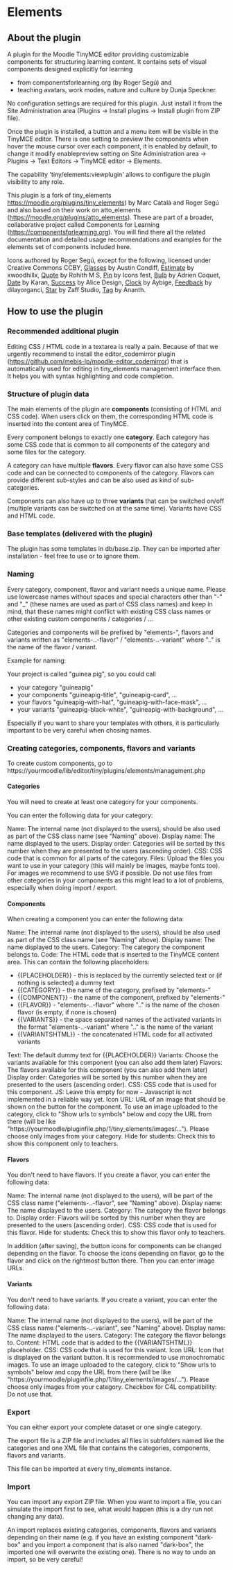 # Elements

## About the plugin

A plugin for the Moodle TinyMCE editor providing customizable components for structuring learning content. It contains sets of visual components designed explicitly for learning
* from componentsforlearning.org (by Roger Segú) and 
* teaching avatars, work modes, nature and culture by Dunja Speckner.

No configuration settings are required for this plugin. Just install it from the Site Administration area (Plugins → Install plugins → Install plugin from ZIP file). 

Once the plugin is installed, a button and a menu item will be visible in the TinyMCE editor. There is one setting to preview the components when hover the mouse cursor over each component, it is enabled by default, to change it modify enablepreview setting on Site Administration area → Plugins → Text Editors → TinyMCE editor → Elements.

The capability 'tiny/elements:viewplugin' allows to configure the plugin visibility to any role.

This plugin is a fork of tiny_elements https://moodle.org/plugins/tiny_elements) by Marc Català and Roger Segú and also based on their work on atto_elements (https://moodle.org/plugins/atto_elements). These are part of a broader, collaborative project called Components for Learning (https://componentsforlearning.org). You will find there all the related documentation and detailed usage recommendations and examples for the elements set of components included here.

Icons authored by Roger Segú, except for the following, licensed under Creative Commons CCBY, [Glasses](https://thenounproject.com/icon/70907/) by Austin Condiff, [Estimate](https://thenounproject.com/icon/1061038/) by xwoodhillx, [Quote](https://thenounproject.com/icon/77920/) by Rohith M S, [Pin](https://thenounproject.com/icon/689105/) by Icons fest, [Bulb](https://thenounproject.com/icon/1175583/) by Adrien Coquet, [Date](https://thenounproject.com/icon/1272092/) by Karan, [Success](https://thenounproject.com/icon/3405499/) by Alice Design, [Clock](https://thenounproject.com/icon/2310543/) by Aybige, [Feedback](https://thenounproject.com/icon/651868/) by dilayorganci, [Star](https://thenounproject.com/icon/1368720/) by Zaff Studio, [Tag](https://thenounproject.com/icon/938953/) by Ananth.

## How to use the plugin

### Recommended additional plugin

Editing CSS / HTML code in a textarea is really a pain. Because of that we urgently recommend to install the editor_codemirror plugin (https://github.com/mebis-lp/moodle-editor_codemirror) that is automatically used for editing in tiny_elements management interface then. It helps you with syntax highlighting and code completion.

### Structure of plugin data

The main elements of the plugin are **components** (consisting of HTML and CSS code). When users click on them, the corresponding HTML code is inserted into the content area of TinyMCE.

Every component belongs to exactly one **category**. Each category has some CSS code that is common to all components of the category and some files for the category.

A category can have multiple **flavors**. Every flavor can also have some CSS code and can be connected to components of the category. Flavors can provide different sub-styles and can be also used as kind of sub-categories.

Components can also have up to three **variants** that can be switched on/off (multiple variants can be switched on at the same time). Variants have CSS and HTML code.

### Base templates (delivered with the plugin)

The plugin has some templates in db/base.zip. They can be imported after installation - feel free to use or to ignore them.

### Naming

Every category, component, flavor and variant needs a unique name. Please use lowercase names without spaces and special characters other than "-" and "_" (these names are used as part of CSS class names) and keep in mind, that these names might conflict with existing CSS class names or other existing custom components / categories / ...

Categories and components will be prefixed by "elements-", flavors and variants written as "elements-..-flavor" / "elements-..-variant" where ".." is the name of the flavor / variant.

Example for naming:

Your project is called "guinea pig", so you could call 
* your category "guineapig"
* your components "guineapig-title", "guineapig-card", ...
* your flavors "guineapig-with-hat", "guineapig-with-face-mask", ...
* your variants "guineapig-black-white", "guineapig-with-background", ...

Especially if you want to share your templates with others, it is particularly important to be very careful when chosing names.

### Creating categories, components, flavors and variants

To create custom components, go to https://yourmoodle/lib/editor/tiny/plugins/elements/management.php

#### Categories

You will need to create at least one category for your components. 

You can enter the following data for your category:

Name: The internal name (not displayed to the users), should be also used as part of the CSS class name (see "Naming" above).
Display name: The name displayed to the users.
Display order: Categories will be sorted by this number when they are presented to the users (ascending order).
CSS: CSS code that is common for all parts of the category.
Files: Upload the files you want to use in your category (this will mainly be images, maybe fonts too). For images we recommend to use SVG if possible. Do not use files from other categories in your components as this might lead to a lot of problems, especially when doing import / export.

#### Components

When creating a component you can enter the following data:

Name: The internal name (not displayed to the users), should be also used as part of the CSS class name (see "Naming" above).
Display name: The name displayed to the users.
Category: The category the component belongs to.
Code: The HTML code that is inserted to the TinyMCE content area. This can contain the following placeholders:
* {{PLACEHOLDER}} - this is replaced by the currently selected text or (if nothing is selected) a dummy text
* {{CATEGORY}} - the name of the category, prefixed by "elements-"
* {{COMPONENT}} - the name of the component, prefixed by "elements-"
* {{FLAVOR}} - "elements-..-flavor" where ".." is the name of the chosen flavor (is empty, if none is chosen)
* {{VARIANTS}} - the space separated names of the activated variants in the format "elements-..-variant" where ".." is the name of the variant
* {{VARIANTSHTML}} - the concatenated HTML code for all activated variants

Text: The default dummy text for {{PLACEHOLDER}}
Variants: Choose the variants available for this component (you can also add them later)
Flavors: The flavors available for this component (you can also add them later)
Display order: Categories will be sorted by this number when they are presented to the users (ascending order).
CSS: CSS code that is used for this component.
JS: Leave this empty for now - Javascript is not implemented in a reliable way yet.
Icon URL: URL of an image that should be shown on the button for the component. To use an image uploaded to the category, click to "Show urls to symbols" below and copy the URL from there (will be like "https://yourmoodle/pluginfile.php/1/tiny_elements/images/..."). Please choose only images from your category.
Hide for students: Check this to show this component only to teachers.

#### Flavors

You don't need to have flavors. If you create a flavor, you can enter the following data:

Name: The internal name (not displayed to the users), will be part of the CSS class name ("elements-..-flavor", see "Naming" above).
Display name: The name displayed to the users.
Category: The category the flavor belongs to.
Display order: Flavors will be sorted by this number when they are presented to the users (ascending order).
CSS: CSS code that is used for this flavor.
Hide for students: Check this to show this flavor only to teachers.

In addition (after saving), the button icons for components can be changed depending on the flavor. To choose the icons depending on flavor, go to the flavor and click on the rightmost button there. Then you can enter image URLs.

#### Variants

You don't need to have variants. If you create a variant, you can enter the following data:

Name: The internal name (not displayed to the users), will be part of the CSS class name ("elements-..-variant", see "Naming" above).
Display name: The name displayed to the users.
Category: The category the flavor belongs to.
Content: HTML code that is added to the {{VARIANTSHTML}} placeholder.
CSS: CSS code that is used for this variant. 
Icon URL: Icon that is displayed on the variant button. It is recommended to use monochromatic images. To use an image uploaded to the category, click to "Show urls to symbols" below and copy the URL from there (will be like "https://yourmoodle/pluginfile.php/1/tiny_elements/images/..."). Please choose only images from your category.
Checkbox for C4L compatibility: Do not use that.

### Export

You can either export your complete dataset or one single category.

The export file is a ZIP file and includes all files in subfolders named like the categories and one XML file that contains the categories, components, flavors and variants.

This file can be imported at every tiny_elements instance.

### Import

You can import any export ZIP file. When you want to import a file, you can simulate the import first to see, what would happen (this is a dry run not changing any data).

An import replaces existing categories, components, flavors and variants depending on their name (e.g. if you have an existing component "dark-box" and you import a component that is also named "dark-box", the imported one will overwrite the existing one). There is no way to undo an import, so be very careful!
